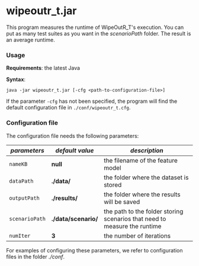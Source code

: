 # wipeoutr_t.jar

This program measures the runtime of WipeOutR_T's execution.
You can put as many test suites as you want in the *scenarioPath* folder.
The result is an average runtime.

### Usage

**Requirements**: the latest Java

**Syntax**:
```
java -jar wipeoutr_t.jar [-cfg <path-to-configuration-file>]
```

If the parameter `-cfg` has not been specified, the program will find the default configuration file in `./conf/wipeoutr_t.cfg`.

### Configuration file

The configuration file needs the following parameters:

| *parameters*        | *default value*      | *description*                                                             |
|---------------------|----------------------|---------------------------------------------------------------------------|
| ```nameKB```        | **null**             | the filename of the feature model                                         |
| ```dataPath```      | **./data/**          | the folder where the dataset is stored                                    |
| ```outputPath```    | **./results/**       | the folder where the results will be saved                                |
| ```scenarioPath```  | **./data/scenario/** | the path to the folder storing scenarios that need to measure the runtime |
| ```numIter```       | **3**                | the number of iterations                                                  |

For examples of configuring these parameters, we refer to configuration files in the folder *./conf*.
